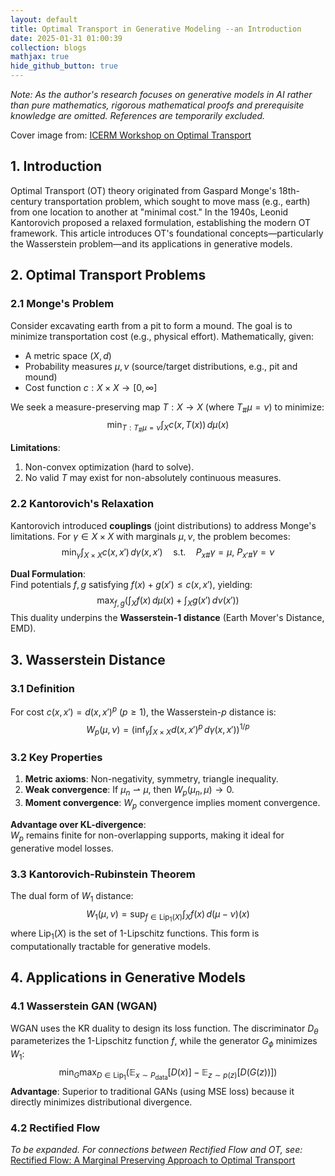 ```yaml
---
layout: default
title: Optimal Transport in Generative Modeling --an Introduction
date: 2025-01-31 01:00:39
collection: blogs
mathjax: true
hide_github_button: true
---
```



<head>
  <!-- MathJax v3 + SVG 渲染 + 自定义配置 -->
  <script>
    window.MathJax = {
      tex: {
        inlineMath: [['$', '$'], ['\\(', '\\)']],
        displayMath: [['$$', '$$'], ['\\[', '\\]']],
        tags: 'ams'
      },
      svg: {
        fontCache: 'global',
        scale: 1.1 // 可选：放大字体，美观一些
      }
    };
  </script>
  <script async src="https://cdn.jsdelivr.net/npm/mathjax@3/es5/tex-svg.js"></script>
</head>



*Note: As the author's research focuses on generative models in AI rather than pure mathematics, rigorous mathematical proofs and prerequisite knowledge are omitted. References are temporarily excluded.*

Cover image from: [ICERM Workshop on Optimal Transport](https://icerm.brown.edu/program/topical_workshop/tw-23-otds)

## 1. Introduction

Optimal Transport (OT) theory originated from Gaspard Monge's 18th-century transportation problem, which sought to move mass (e.g., earth) from one location to another at "minimal cost." In the 1940s, Leonid Kantorovich proposed a relaxed formulation, establishing the modern OT framework. This article introduces OT's foundational concepts—particularly the Wasserstein problem—and its applications in generative models.

## 2. Optimal Transport Problems

### 2.1 Monge's Problem

Consider excavating earth from a pit to form a mound. The goal is to minimize transportation cost (e.g., physical effort). Mathematically, given:
- A metric space $(X, d)$  
- Probability measures $\mu, \nu$ (source/target distributions, e.g., pit and mound)  
- Cost function $c: X \times X \to [0, \infty]$  

We seek a measure-preserving map $T: X \to X$ (where $T_\# \mu = \nu$) to minimize:
$$
\min_{T: T_\# \mu = \nu} \int_X c(x, T(x)) \, d\mu(x)
$$

**Limitations**:  
1. Non-convex optimization (hard to solve).  
2. No valid $T$ may exist for non-absolutely continuous measures.

### 2.2 Kantorovich's Relaxation

Kantorovich introduced **couplings** (joint distributions) to address Monge's limitations. For $\gamma \in X \times X$ with marginals $\mu, \nu$, the problem becomes:
$$
\min_{\gamma} \int_{X \times X} c(x, x') \, d\gamma(x, x') \quad \text{s.t.} \quad P_{x\#}\gamma = \mu, \ P_{x'\#}\gamma = \nu
$$

**Dual Formulation**:  
Find potentials $f, g$ satisfying $f(x) + g(x') \leq c(x, x')$, yielding:
$$
\max_{f, g} \left( \int_X f(x) \, d\mu(x) + \int_X g(x') \, d\nu(x') \right)
$$
This duality underpins the **Wasserstein-1 distance** (Earth Mover's Distance, EMD).

## 3. Wasserstein Distance

### 3.1 Definition

For cost $c(x, x') = d(x, x')^p$ ($p \geq 1$), the Wasserstein-$p$ distance is:
$$
W_p(\mu, \nu) = \left( \inf_{\gamma} \int_{X \times X} d(x, x')^p \, d\gamma(x, x') \right)^{1/p}
$$

### 3.2 Key Properties

1. **Metric axioms**: Non-negativity, symmetry, triangle inequality.  
2. **Weak convergence**: If $\mu_n \rightharpoonup \mu$, then $W_p(\mu_n, \mu) \to 0$.  
3. **Moment convergence**: $W_p$ convergence implies moment convergence.  

**Advantage over KL-divergence**:  
$W_p$ remains finite for non-overlapping supports, making it ideal for generative model losses.

### 3.3 Kantorovich-Rubinstein Theorem

The dual form of $W_1$ distance:
$$
W_1(\mu, \nu) = \sup_{f \in \text{Lip}_1(X)} \int_X f(x) \, d(\mu - \nu)(x)
$$
where $\text{Lip}_1(X)$ is the set of 1-Lipschitz functions. This form is computationally tractable for generative models.

## 4. Applications in Generative Models

### 4.1 Wasserstein GAN (WGAN)

WGAN uses the KR duality to design its loss function. The discriminator $D_\theta$ parameterizes the 1-Lipschitz function $f$, while the generator $G_\phi$ minimizes $W_1$:
$$
\min_G \max_{D \in \text{Lip}_1} \left( \mathbb{E}_{x \sim P_{\text{data}}} [D(x)] - \mathbb{E}_{z \sim p(z)} [D(G(z))] \right)
$$
**Advantage**: Superior to traditional GANs (using MSE loss) because it directly minimizes distributional divergence.

### 4.2 Rectified Flow

*To be expanded. For connections between Rectified Flow and OT, see:*  
[Rectified Flow: A Marginal Preserving Approach to Optimal Transport](https://arxiv.org/abs/2209.14577)